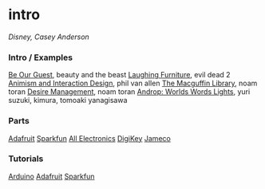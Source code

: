 # intro
*Disney, Casey Anderson*

### Intro / Examples
[Be Our Guest](http://www.youtube.com/watch?v=afzmwAKUppU), beauty and the beast
[Laughing Furniture](http://www.metacafe.com/watch/mv-EsVn/evil_dead_ii_evil_furniture), evil dead 2
[Animism and Interaction Design](http://www.philvanallen.com/animism-interaction-design/), phil van allen
[The Macguffin Library](http://noamtoran.com/NT2009/projects/the-macguffin-library), noam toran
[Desire Management](http://noamtoran.com/NT2009/projects/desire-management), noam toran
[Androp: Worlds Words Lights](http://yurisuzuki.com/works/robots-for-music-video/), yuri suzuki, kimura, tomoaki yanagisawa

### Parts
[Adafruit](https://www.adafruit.com/)
[Sparkfun](https://www.sparkfun.com/)
[All Electronics](https://www.allelectronics.com/)
[DigiKey](http://www.digikey.com/)
[Jameco](http://www.jameco.com/)

### Tutorials
[Arduino](http://www.arduino.cc/#)
[Adafruit](http://learn.adafruit.com/)
[Sparkfun](https://www.sparkfun.com/tutorials)